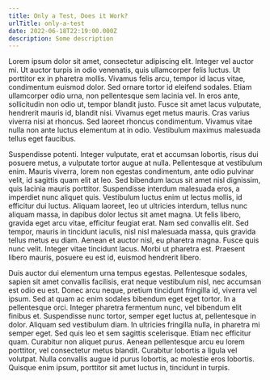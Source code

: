 ```yaml
---
title: Only a Test, Does it Work?
urlTitle: only-a-test
date: 2022-06-18T22:19:00.000Z
description: Some description
---
```

Lorem ipsum dolor sit amet, consectetur adipiscing elit. Integer vel auctor mi. Ut auctor turpis in odio venenatis, quis ullamcorper felis luctus. Ut porttitor ex in pharetra mollis. Vivamus felis arcu, tempor id lacus vitae, condimentum euismod dolor. Sed ornare tortor id eleifend sodales. Etiam ullamcorper odio urna, non pellentesque sem lacinia vel. In eros ante, sollicitudin non odio ut, tempor blandit justo. Fusce sit amet lacus vulputate, hendrerit mauris id, blandit nisi. Vivamus eget metus mauris. Cras varius viverra nisi at rhoncus. Sed laoreet rhoncus condimentum. Vivamus vitae nulla non ante luctus elementum at in odio. Vestibulum maximus malesuada tellus eget faucibus.

Suspendisse potenti. Integer vulputate, erat et accumsan lobortis, risus dui posuere metus, a vulputate tortor augue at nulla. Pellentesque at vestibulum enim. Mauris viverra, lorem non egestas condimentum, ante odio pulvinar velit, id sagittis quam elit at leo. Sed bibendum lacus sit amet nisl dignissim, quis lacinia mauris porttitor. Suspendisse interdum malesuada eros, a imperdiet nunc aliquet quis. Vestibulum luctus enim ut lectus mollis, id efficitur dui luctus. Aliquam laoreet, leo ut ultricies interdum, tellus nunc aliquam massa, in dapibus dolor lectus sit amet magna. Ut felis libero, gravida eget arcu vitae, efficitur feugiat erat. Nam sed convallis elit. Sed tempor, mauris in tincidunt iaculis, nisl nisl malesuada massa, quis gravida tellus metus eu diam. Aenean et auctor nisl, eu pharetra magna. Fusce quis nunc velit. Integer vitae tincidunt lacus. Morbi ut pharetra est. Praesent libero mauris, posuere eu est id, euismod hendrerit libero.

Duis auctor dui elementum urna tempus egestas. Pellentesque sodales, sapien sit amet convallis facilisis, erat neque vestibulum nisl, nec accumsan est odio eu est. Donec arcu neque, pretium tincidunt fringilla id, viverra vel ipsum. Sed at quam ac enim sodales bibendum eget eget tortor. In a pellentesque orci. Integer pharetra fermentum nunc, vel bibendum elit finibus et. Suspendisse nunc tortor, semper eget luctus at, pellentesque in dolor. Aliquam sed vestibulum diam. In ultricies fringilla nulla, in pharetra mi semper eget. Sed quis leo et sem sagittis scelerisque. Etiam nec efficitur quam. Curabitur non aliquet purus. Aenean pellentesque arcu eu lorem porttitor, vel consectetur metus blandit. Curabitur lobortis a ligula vel volutpat. Nulla convallis augue id purus lobortis, ac molestie eros lobortis. Quisque enim ipsum, porttitor sit amet luctus in, tincidunt in turpis.
